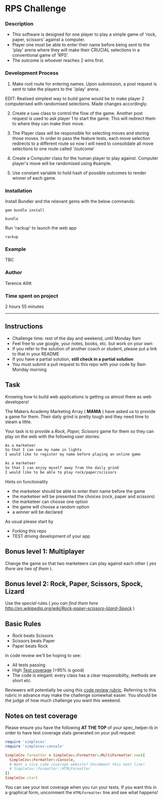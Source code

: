# RPS Challenge

### Description

* This software is designed for one player to play a simple game of 'rock, paper, scissors' against a computer.
* Player one must be able to enter their name before being sent to the 'play' arena where they will make their CRUCIAL selections in a conventional game of 'RPS'.
* The outcome is whoever reaches 2 wins first.

### Development Process

1) Make root route for entering names. Upon submission, a post request is sent to take the players to the '/play' arena.

EDIT: Realised simplest way to build game would be to make player 2 computerised with randomised selections. Made changes accordingly.

2. Create a `Game` class to control the flow of the game. Another post request is used to ask player 1 to start the game. This will redirect them to where they can make their move.

3. The Player class will be responsible for selecting moves and storing those moves. In order to pass the feature tests, each move selection redirects to a different route so now I will need to consolidate all move selections to one route called '/outcome'

4. Create a Computer class for the human player to play against. Computer player's move will be randomised using #sample.

5. Use constant variable to hold hash of possible outcomes to render winner of each game.

### Installation

Install Bundler and the relevant gems with the below commands:

`gem bundle install`

`bundle`

Run 'rackup' to launch the web app

`rackup`

### Example

TBC

### Author

Terence Allitt

### Time spent on project

2 hours 55 minutes

-------

Instructions
-------

* Challenge time: rest of the day and weekend, until Monday 9am
* Feel free to use google, your notes, books, etc. but work on your own
* If you refer to the solution of another coach or student, please put a link to that in your README
* If you have a partial solution, **still check in a partial solution**
* You must submit a pull request to this repo with your code by 9am Monday morning

Task
----

Knowing how to build web applications is getting us almost there as web developers!

The Makers Academy Marketing Array ( **MAMA** ) have asked us to provide a game for them. Their daily grind is pretty tough and they need time to steam a little.

Your task is to provide a _Rock, Paper, Scissors_ game for them so they can play on the web with the following user stories:

```sh
As a marketeer
So that I can see my name in lights
I would like to register my name before playing an online game

As a marketeer
So that I can enjoy myself away from the daily grind
I would like to be able to play rock/paper/scissors
```

Hints on functionality

- the marketeer should be able to enter their name before the game
- the marketeer will be presented the choices (rock, paper and scissors)
- the marketeer can choose one option
- the game will choose a random option
- a winner will be declared


As usual please start by

* Forking this repo
* TEST driving development of your app


## Bonus level 1: Multiplayer

Change the game so that two marketeers can play against each other ( _yes there are two of them_ ).

## Bonus level 2: Rock, Paper, Scissors, Spock, Lizard

Use the _special_ rules ( _you can find them here http://en.wikipedia.org/wiki/Rock-paper-scissors-lizard-Spock_ )

## Basic Rules

- Rock beats Scissors
- Scissors beats Paper
- Paper beats Rock

In code review we'll be hoping to see:

* All tests passing
* High [Test coverage](https://github.com/makersacademy/course/blob/master/pills/test_coverage.md) (>95% is good)
* The code is elegant: every class has a clear responsibility, methods are short etc.

Reviewers will potentially be using this [code review rubric](docs/review.md).  Referring to this rubric in advance may make the challenge somewhat easier.  You should be the judge of how much challenge you want this weekend.

Notes on test coverage
----------------------

Please ensure you have the following **AT THE TOP** of your spec_helper.rb in order to have test coverage stats generated
on your pull request:

```ruby
require 'simplecov'
require 'simplecov-console'

SimpleCov.formatter = SimpleCov::Formatter::MultiFormatter.new([
  SimpleCov::Formatter::Console,
  # Want a nice code coverage website? Uncomment this next line!
  # SimpleCov::Formatter::HTMLFormatter
])
SimpleCov.start
```

You can see your test coverage when you run your tests. If you want this in a graphical form, uncomment the `HTMLFormatter` line and see what happens!
